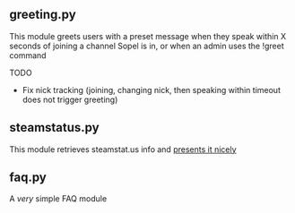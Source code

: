 ## greeting.py ##
This module greets users with a preset message when they speak within X seconds of joining a channel Sopel is in, or when an admin uses the !greet command

TODO
* Fix nick tracking (joining, changing nick, then speaking within timeout does not trigger greeting)


## steamstatus.py ##
This module retrieves steamstat.us info and [presents it nicely](https://imgur.com/a/TKnsRLM)


## faq.py ##
A *very* simple FAQ module 
